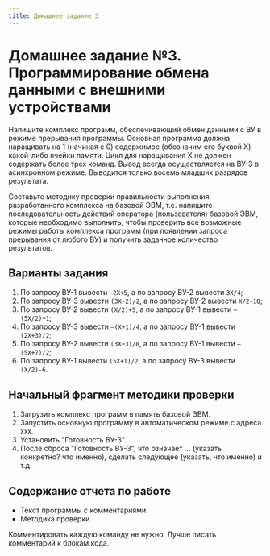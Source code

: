 ```yaml
---
title: Домашнее задание 3
---
```


# Домашнее задание №3. Программирование обмена данными с внешними устройствами

Напишите комплекс программ, обеспечивающий обмен данными с ВУ в режиме прерывания программы. Основная программа должна наращивать на 1 (начиная с 0) содержимое (обозначим его буквой Х) какой-либо ячейки памяти. Цикл для наращивания Х не должен содержать более трех команд. Вывод всегда осуществляется на ВУ-3 в асинхронном режиме. Выводится только восемь младших разрядов результата.

Составьте методику проверки правильности выполнения разработанного комплекса на базовой ЭВМ, т.е. напишите последовательность действий оператора (пользователя) базовой ЭВМ, которые необходимо выполнить, чтобы проверить все возможные режимы работы комплекса программ (при появлении запроса прерывания от любого ВУ) и получить заданное количество результатов.

## Варианты задания

1.	По запросу ВУ-1 вывести `-2Х+5`, а по запросу ВУ-2 вывести `3Х/4`;
2.	По запросу ВУ-3 вывести `(3Х-2)/2`, а по запросу ВУ-2 вывести `Х/2+10`;
3.	По запросу ВУ-2 вывести `(Х/2)+5`, а по запросу ВУ-1 вывести `–(5Х/2)+1`;
4.	По запросу ВУ-3 вывести `–(Х+1)/4`, а по запросу ВУ-1 вывести `(2Х+3)/2`;
5.	По запросу ВУ-2 вывести `(3Х+3)/8`, а по запросу ВУ-1 вывести `–(5Х+7)/2`;
6.	По запросу ВУ-1 вывести `(5Х+1)/2`, а по запросу ВУ-3 вывести `(Х/2)-6`.

## Начальный фрагмент методики проверки

1.	Загрузить комплекс программ в память базовой ЭВМ.
2.	Запустить основную программу в автоматическом режиме с адреса `XXX`.
3.	Установить "Готовность ВУ-3".
4.	После сброса "Готовность ВУ-3", что означает ... (указать конкретно? что именно), сделать следующее (указать, что именно) и т.д.

## Содержание отчета по работе

* Текст программы с комментариями.
* Методика проверки.

Комментировать каждую команду не нужно. Лучше писать комментарий к блокам кода.